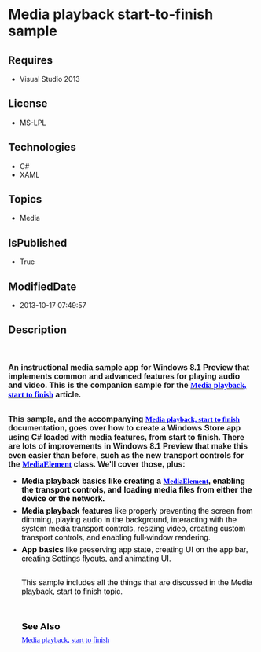 # Media playback start-to-finish sample
## Requires
* Visual Studio 2013
## License
* MS-LPL
## Technologies
* C#
* XAML
## Topics
* Media
## IsPublished
* True
## ModifiedDate
* 2013-10-17 07:49:57
## Description

<h1><span style="font-family:Times New Roman; font-size:small"><span style="font-size:small">&nbsp;</span><span style="line-height:115%; font-family:&quot;Arial&quot;,&quot;sans-serif&quot;; font-size:12pt"><span style="font-family:Times New Roman">
</span>
<p style="margin:0in 0in 10pt; line-height:115%"><span style="line-height:115%; font-family:&quot;Arial&quot;,&quot;sans-serif&quot;; font-size:12pt">An instructional media sample app for Windows 8.1 Preview that implements common and advanced features for playing audio and video.
 This is the companion sample for the </span><span style="color:black; font-family:&quot;Arial&quot;,&quot;sans-serif&quot;"><a href="http://go.microsoft.com/fwlink/?/p/LinkID=310162"><span style=""><span style="color:#0000ff; font-family:Times New Roman">Media playback, start
 to finish</span></span></a> </span><span style="line-height:115%; font-family:&quot;Arial&quot;,&quot;sans-serif&quot;; font-size:12pt">article.
</span></p>
<span style="font-family:Times New Roman"></span>
<p style="margin:0in 0in 0pt"><strong><span lang="EN" style="font-family:&quot;Arial&quot;,&quot;sans-serif&quot;"><br>
</span></strong><span lang="EN" style="font-family:&quot;Arial&quot;,&quot;sans-serif&quot;">This sample, and the accompanying
</span><span style="color:black; font-family:&quot;Arial&quot;,&quot;sans-serif&quot;; font-size:11pt"><a href="http://go.microsoft.com/fwlink/?LinkID=310162"><span style=""><span style="color:#0000ff; font-family:Times New Roman">Media playback, start to finish</span></span></a>
</span><span lang="EN" style="font-family:&quot;Arial&quot;,&quot;sans-serif&quot;">documentation,<strong>
</strong></span><span style="font-family:&quot;Arial&quot;,&quot;sans-serif&quot;">goes over how to create a Windows Store app using C# loaded with media features, from start to finish. There are lots of improvements in Windows 8.1 Preview that make this even easier than before,
 such as the new transport controls for the <strong><a href="http://msdn.microsoft.com/en-US/library/windows/apps/windows.ui.xaml.controls.mediaelement"><span style=""><span style="color:#0000ff; font-family:Times New Roman">MediaElement</span></span></a></strong>
 class. We'll cover those, plus:</span></p>
<span style="font-family:Times New Roman"></span>
<ul style="list-style-type:disc; direction:ltr">
<li style="color:#000000; font-size:12pt; font-style:normal">
<p style="color:#000000; line-height:normal; font-size:11pt; font-style:normal; margin-top:5pt; margin-bottom:5pt">
<strong><span style="font-family:&quot;Arial&quot;,&quot;sans-serif&quot;; font-size:12pt">Media playback basics</span></strong><span style="font-family:&quot;Arial&quot;,&quot;sans-serif&quot;; font-size:12pt"> like creating a
</span><strong><span style="font-family:&quot;Arial&quot;,&quot;sans-serif&quot;"><a href="http://msdn.microsoft.com/en-US/library/windows/apps/windows.ui.xaml.controls.mediaelement"><span style=""><span style="color:#0000ff; font-family:Times New Roman">MediaElement</span></span></a></span></strong><span style="font-family:&quot;Arial&quot;,&quot;sans-serif&quot;; font-size:12pt">,
 enabling the transport controls, and loading media files from either the device or the network.
</span></p>
</li><li style="color:#000000; font-family:&quot;Times New Roman&quot;,&quot;serif&quot;; font-size:12pt; font-style:normal; font-weight:normal">
<p style="color:#000000; line-height:normal; font-family:&quot;Calibri&quot;,&quot;sans-serif&quot;; font-size:11pt; font-style:normal; font-weight:normal; margin-top:5pt; margin-bottom:5pt">
<strong><span style="font-family:&quot;Arial&quot;,&quot;sans-serif&quot;; font-size:12pt">Media playback features</span></strong><span style="font-family:&quot;Arial&quot;,&quot;sans-serif&quot;; font-size:12pt"> like properly preventing the screen from dimming, playing audio in the background,
 interacting with the system media transport controls, resizing video, creating custom transport controls, and enabling full-window rendering.
</span></p>
</li><li style="font-size:12pt; font-style:normal; font-weight:normal">
<p style="color:#000000; line-height:normal; font-family:&quot;Calibri&quot;,&quot;sans-serif&quot;; font-size:11pt; font-style:normal; font-weight:normal; margin-top:5pt; margin-bottom:5pt">
<strong><span style="font-family:&quot;Arial&quot;,&quot;sans-serif&quot;; font-size:12pt">App basics</span></strong><span style="font-family:&quot;Arial&quot;,&quot;sans-serif&quot;; font-size:12pt"> like preserving app state, creating UI on the app bar, creating Settings flyouts, and animating
 UI. </span></p>
<p style="color:#000000; line-height:normal; font-family:&quot;Calibri&quot;,&quot;sans-serif&quot;; font-size:11pt; font-style:normal; font-weight:normal; margin-top:5pt; margin-bottom:5pt">
<span style="font-family:&quot;Arial&quot;,&quot;sans-serif&quot;; font-size:12pt">&nbsp;</span></p>
<p style="color:#000000; line-height:normal; font-family:&quot;Calibri&quot;,&quot;sans-serif&quot;; font-size:11pt; font-style:normal; font-weight:normal; margin-top:5pt; margin-bottom:5pt">
<span style="font-family:&quot;Arial&quot;,&quot;sans-serif&quot;; font-size:12pt">This sample includes all the things that are discussed in the Media playback, start to finish topic.</span><strong><span lang="EN" style="font-family:&quot;Arial&quot;,&quot;sans-serif&quot;"><br style="">
<br style="">
</span></strong></p>
<p style="color:#000000; line-height:normal; font-family:&quot;Calibri&quot;,&quot;sans-serif&quot;; font-size:11pt; font-style:normal; font-weight:normal; margin-top:5pt; margin-bottom:5pt">
<strong><span lang="EN" style="font-family:&quot;Arial&quot;,&quot;sans-serif&quot;; font-size:14pt">&nbsp;</span></strong></p>
<p style="color:#000000; line-height:normal; font-family:&quot;Calibri&quot;,&quot;sans-serif&quot;; font-size:11pt; font-style:normal; font-weight:normal; margin-top:5pt; margin-bottom:5pt">
<strong><span lang="EN" style="font-family:&quot;Arial&quot;,&quot;sans-serif&quot;; font-size:14pt">See Also</span></strong></p>
<p style="font-size:11pt; font-style:normal; font-weight:normal; margin-top:0in; margin-bottom:8pt">
<span style="color:black; font-family:&quot;Arial&quot;,&quot;sans-serif&quot;"><a href="http://go.microsoft.com/fwlink/?LinkID=310162"><span style=""><span style="color:#0000ff; font-family:Times New Roman">Media playback, start to finish</span></span></a></span></p>
</li></ul>
</span></span></h1>
<div id="_mcePaste" class="mcePaste" style="left:-10000px; top:43px; width:1px; height:1px; overflow:hidden">
</div>
